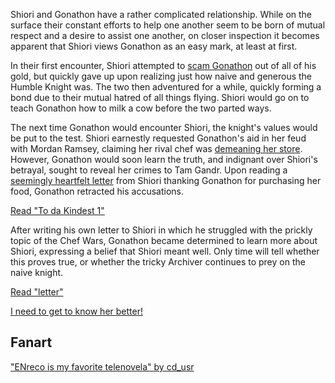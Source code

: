 <!-- title: Can He Fix Her? -->

Shiori and Gonathon have a rather complicated relationship. While on the surface their constant efforts to help one another seem to be born of mutual respect and a desire to assist one another, on closer inspection it becomes apparent that Shiori views Gonathon as an easy mark, at least at first.

In their first encounter, Shiori attempted to [scam Gonathon](https://youtu.be/CPT2cj934-I?t=9251) out of all of his gold, but quickly gave up upon realizing just how naive and generous the Humble Knight was. The two then adventured for a while, quickly forming a bond due to their mutual hatred of all things flying. Shiori would go on to teach Gonathon how to milk a cow before the two parted ways.

The next time Gonathon would encounter Shiori, the knight's values would be put to the test. Shiori earnestly requested Gonathon's aid in her feud with Mordan Ramsey, claiming her rival chef was [demeaning her store](https://youtu.be/CPT2cj934-I?t=12331). However, Gonathon would soon learn the truth, and indignant over Shiori's betrayal, sought to reveal her crimes to Tam Gandr. Upon reading a [seemingly heartfelt letter](https://youtu.be/CPT2cj934-I?t=13233) from Shiori thanking Gonathon for purchasing her food, Gonathon retracted his accusations.

[Read "To da Kindest 1"](#text:to-da-kindest-1)

After writing his own letter to Shiori in which he struggled with the prickly topic of the Chef Wars, Gonathon became determined to learn more about Shiori, expressing a belief that Shiori meant well. Only time will tell whether this proves true, or whether the tricky Archiver continues to prey on the naive knight.

[Read "letter"](#text:letter)

[I need to get to know her better!](#embed:https://youtu.be/CPT2cj934-I?t=15101)

## Fanart

["ENreco is my favorite telenovela" by cd_usr](https://x.com/cd_usr/status/1921362193527845250)
